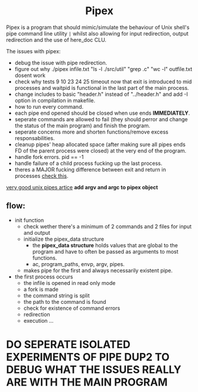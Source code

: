 <h1 align="center"><strong>Pipex</strong></h1>

Pipex is a program that should mimic/simulate the behaviour of Unix shell's pipe command line utility `|` whilst also allowing for input redirection, output redirection and the use of here_doc CLU.

The issues with pipex:

- debug the issue with pipe redirection.
- figure out why ./pipex infile.txt "ls -l ./src/util" "grep .c" "wc -l" outfile.txt dosent work
- check why tests 9 10 23 24 25 timeout now that exit is introduced to mid processes and waitpid is functional in the last part of the main process.
- change includes to basic "header.h" instead of "../header.h" and add -I option in compilation in makefile.
- how to run every command.
- each pipe end opened should be closed when use ends **IMMEDIATELY**.
- seperate commands are allowed to fail (they should perror and change the status of the main program) and finish the program.
- seperate concerns more and shorten functions/remove excess responsabilities.
- cleanup pipes' heap allocated space (after making sure all pipes ends FD of the parent process were closed) at the very end of the program.
- handle fork errors. pid == -1
- handle failure of a child process fucking up the last process.
- theres a MAJOR fucking difference between exit and return in processes [check this](https://stackoverflow.com/questions/66914203/waitpid-hangs-even-though-child-process-is-dead).

[very good unix pipes artice](https://www.rozmichelle.com/pipes-forks-dups/)
**add argv and argc to pipex object**

## flow:

- init function
  - check wether there's a minimum of 2 commands and 2 files for input and output
  - initialize the pipex_data structure
    - the **pipex_data structure** holds values that are global to the program and have to often be passed as arguments to most functions.
    - ac, program_paths, envp, argv, pipes.
  - makes pipe for the first and always necessarily existent pipe.
- the first process occurs
  - the infile is opened in read only mode
  - a fork is made
  - the command string is split
  - the path to the command is found
  - check for existence of command errors
  - redirection
  - execution
    ...

# **DO SEPERATE ISOLATED EXPERIMENTS OF PIPE DUP2 TO DEBUG WHAT THE ISSUES REALLY ARE WITH THE MAIN PROGRAM**
